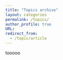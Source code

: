 ```yaml
---
title: "Topics archive"
layout: categories
permalink: /topics/
author_profile: true
URL:
redirect_from:
  - /topic/article
---
```

tooooo